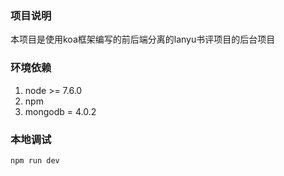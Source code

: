 ### 项目说明
本项目是使用koa框架编写的前后端分离的lanyu书评项目的后台项目

### 环境依赖
1. node >= 7.6.0
2. npm
3. mongodb = 4.0.2

### 本地调试
```
npm run dev
```